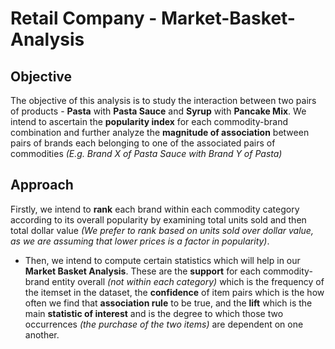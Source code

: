 # Retail Company - Market-Basket-Analysis
## Objective
The objective of this analysis is to study the interaction between two
pairs of products - **Pasta** with **Pasta Sauce** and **Syrup** with
**Pancake Mix**.
We intend to ascertain the **popularity index** for each commodity-brand
combination and further analyze the **magnitude of association** between
pairs of brands each belonging to one of the associated pairs of
commodities *(E.g. Brand X of Pasta Sauce with Brand Y of Pasta)*

## Approach

 Firstly, we intend to **rank** each brand within each commodity category
according to its overall popularity by examining total units sold and
then total dollar value *(We prefer to rank based on units sold over
dollar value, as we are assuming that lower prices is a factor in
popularity)*.

* Then, we intend to compute certain statistics which will help in our
**Market Basket Analysis**. These are the **support** for each commodity-brand
entity overall *(not within each category)* which is the frequency of
the itemset in the dataset, the **confidence** of item pairs which is the
how often we find that **association rule** to be true, and the **lift** which
is the main **statistic of interest** and is the degree to which those two
occurrences *(the purchase of the two items)* are dependent on one
another.
